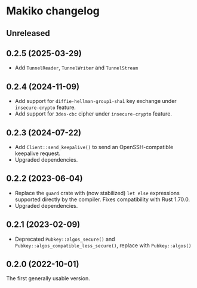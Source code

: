 # Makiko changelog

## Unreleased

## 0.2.5 (2025-03-29)

- Add `TunnelReader`, `TunnelWriter` and `TunnelStream`

## 0.2.4 (2024-11-09)

- Add support for `diffie-hellman-group1-sha1` key exchange under `insecure-crypto` feature.
- Add support for `3des-cbc` cipher under `insecure-crypto` feature.

## 0.2.3 (2024-07-22)

- Add `Client::send_keepalive()` to send an OpenSSH-compatible keepalive request.
- Upgraded dependencies.

## 0.2.2 (2023-06-04)

- Replace the `guard` crate with (now stabilized) `let else` expressions
  supported directly by the compiler. Fixes compatibility with Rust 1.70.0.
- Upgraded dependencies.

## 0.2.1 (2023-02-09)

- Deprecated `Pubkey::algos_secure()` and
  `Pubkey::algos_compatible_less_secure()`, replace with
  `Pubkey::algos()`

## 0.2.0 (2022-10-01)

The first generally usable version.
